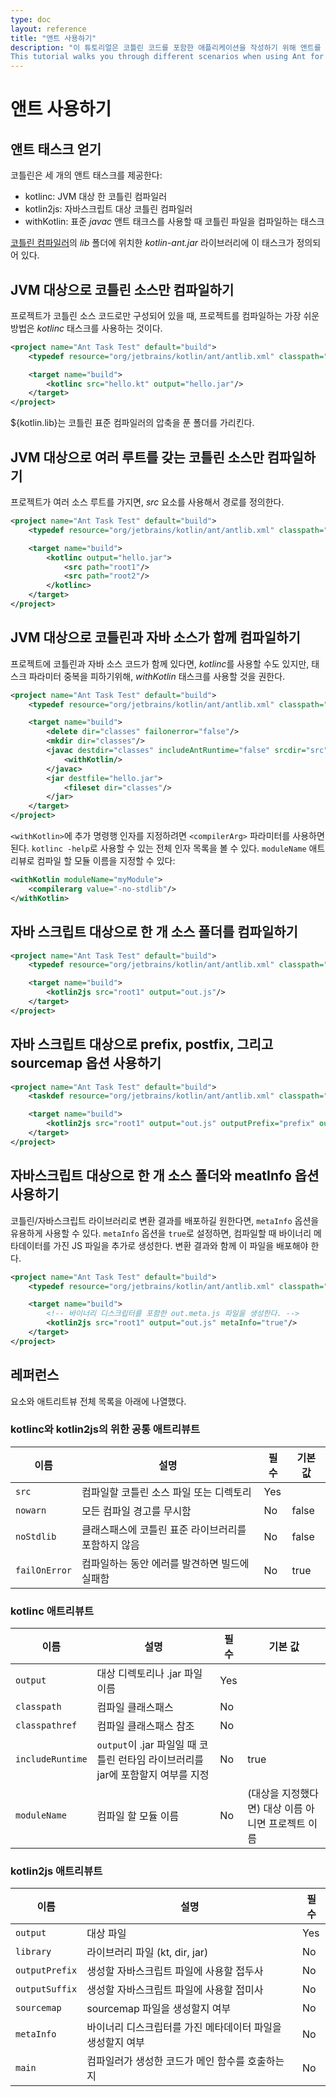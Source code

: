 ```yaml
---
type: doc
layout: reference
title: "앤트 사용하기"
description: "이 튜토리얼은 코틀린 코드를 포함한 애플리케이션을 작성하기 위해 앤트를 사용하는 여러 상황을 설명한다.
This tutorial walks you through different scenarios when using Ant for building applications that contain Kotlin code"
---
```


# 앤트 사용하기

## 앤트 태스크 얻기

코틀린은 세 개의 앤트 태스크를 제공한다:

* kotlinc: JVM 대상 한 코틀린 컴파일러
* kotlin2js: 자바스크립트 대상 코틀린 컴파일러
* withKotlin: 표준 *javac* 앤트 태크스를 사용할 때 코틀린 파일을 컴파일하는 태스크

[코틀린 컴파일러]({{site.data.releases.latest.url}})의 *lib* 폴더에 위치한 *kotlin-ant.jar* 라이브러리에 이 태스크가 정의되어 있다.


## JVM 대상으로 코틀린 소스만 컴파일하기

프로젝트가 코틀린 소스 코드로만 구성되어 있을 때, 프로젝트를 컴파일하는 가장 쉬운 방법은 *kotlinc* 태스크를 사용하는 것이다.

``` xml
<project name="Ant Task Test" default="build">
    <typedef resource="org/jetbrains/kotlin/ant/antlib.xml" classpath="${kotlin.lib}/kotlin-ant.jar"/>

    <target name="build">
        <kotlinc src="hello.kt" output="hello.jar"/>
    </target>
</project>
```

${kotlin.lib}는 코틀린 표준 컴파일러의 압축을 푼 폴더를 가리킨다.

## JVM 대상으로 여러 루트를 갖는 코틀린 소스만 컴파일하기

프로젝트가 여러 소스 루트를 가지면, *src* 요소를 사용해서 경로를 정의한다.

``` xml
<project name="Ant Task Test" default="build">
    <typedef resource="org/jetbrains/kotlin/ant/antlib.xml" classpath="${kotlin.lib}/kotlin-ant.jar"/>

    <target name="build">
        <kotlinc output="hello.jar">
            <src path="root1"/>
            <src path="root2"/>
        </kotlinc>
    </target>
</project>
```

## JVM 대상으로 코틀린과 자바 소스가 함께 컴파일하기

프로젝트에 코틀린과 자바 소스 코드가 함께 있다면, *kotlinc*를 사용할 수도 있지만,
태스크 파라미터 중복을 피하기위해, *withKotlin* 태스크를 사용할 것을 권한다.

``` xml
<project name="Ant Task Test" default="build">
    <typedef resource="org/jetbrains/kotlin/ant/antlib.xml" classpath="${kotlin.lib}/kotlin-ant.jar"/>

    <target name="build">
        <delete dir="classes" failonerror="false"/>
        <mkdir dir="classes"/>
        <javac destdir="classes" includeAntRuntime="false" srcdir="src">
            <withKotlin/>
        </javac>
        <jar destfile="hello.jar">
            <fileset dir="classes"/>
        </jar>
    </target>
</project>
```

`<withKotlin>`에 추가 명령행 인자를 지정하려면 `<compilerArg>` 파라미터를 사용하면 된다.
`kotlinc -help`로 사용할 수 있는 전체 인자 목록을 볼 수 있다.
`moduleName` 애트리뷰로 컴파일 할 모듈 이름을 지정할 수 있다:

``` xml
<withKotlin moduleName="myModule">
    <compilerarg value="-no-stdlib"/>
</withKotlin>
```


## 자바 스크립트 대상으로 한 개 소스 폴더를 컴파일하기

``` xml
<project name="Ant Task Test" default="build">
    <typedef resource="org/jetbrains/kotlin/ant/antlib.xml" classpath="${kotlin.lib}/kotlin-ant.jar"/>

    <target name="build">
        <kotlin2js src="root1" output="out.js"/>
    </target>
</project>
```

## 자바 스크립트 대상으로 prefix, postfix, 그리고 sourcemap 옵션 사용하기

``` xml
<project name="Ant Task Test" default="build">
    <taskdef resource="org/jetbrains/kotlin/ant/antlib.xml" classpath="${kotlin.lib}/kotlin-ant.jar"/>

    <target name="build">
        <kotlin2js src="root1" output="out.js" outputPrefix="prefix" outputPostfix="postfix" sourcemap="true"/>
    </target>
</project>
```

## 자바스크립트 대상으로 한 개 소스 폴더와 meatInfo 옵션 사용하기

코틀린/자바스크립트 라이브러리로 변환 결과를 배포하길 원한다면, `metaInfo` 옵션을 유용하게 사용할 수 있다.
`metaInfo` 옵션을 `true`로 설정하면, 컴파일할 때 바이너리 메타데이터를 가진 JS 파일을 추가로 생성한다. 변환 결과와 함께 이 파일을 배포해야 한다.

``` xml
<project name="Ant Task Test" default="build">
    <typedef resource="org/jetbrains/kotlin/ant/antlib.xml" classpath="${kotlin.lib}/kotlin-ant.jar"/>

    <target name="build">
        <!-- 바이너리 디스크립터를 포함한 out.meta.js 파일을 생성한다. -->
        <kotlin2js src="root1" output="out.js" metaInfo="true"/>
    </target>
</project>
```

## 레퍼런스

요소와 애트리트뷰 전체 목록을 아래에 나열했다.

### kotlinc와 kotlin2js의 위한 공통 애트리뷰트

| 이름 | 설명 | 필수 | 기본 값 |
|------|-------------|----------|---------------|
| `src`  | 컴파일할 코틀린 소스 파일 또는 디렉토리 | Yes |  |
| `nowarn` | 모든 컴파일 경고를 무시함| No | false |
| `noStdlib` | 클래스패스에 코틀린 표준 라이브러리를 포함하지 않음 | No | false |
| `failOnError` | 컴파일하는 동안 에러를 발견하면 빌드에 실패함 | No | true |

### kotlinc 애트리뷰트

| 이름 | 설명 | 필수 | 기본 값 |
|------|-------------|----------|---------------|
| `output`  | 대상 디렉토리나 .jar 파일 이름 | Yes |  |
| `classpath`  | 컴파일 클래스패스 | No |  |
| `classpathref`  | 컴파일 클래스패스 참조 | No |  |
| `includeRuntime`  | `output`이 .jar 파일일 때 코틀린 런타임 라이브러리를 jar에 포함할지 여부를 지정 | No | true  |
| `moduleName` | 컴파일 할 모듈 이름 | No | (대상을 지정했다면) 대상 이름 아니면 프로젝트 이름 |


### kotlin2js 애트리뷰트

| 이름 | 설명 | 필수 |
|------|-------------|----------|
| `output`  | 대상 파일 | Yes |
| `library`  | 라이브러리 파일 (kt, dir, jar) | No |
| `outputPrefix`  | 생성할 자바스크립트 파일에 사용할 접두사 | No |
| `outputSuffix` | 생성할 자바스크립트 파일에 사용할 접미사 | No |
| `sourcemap`  | sourcemap 파일을 생성할지 여부 | No |
| `metaInfo`  | 바이너리 디스크립터를 가진 메타데이터 파일을 생성할지 여부 | No |
| `main`  | 컴파일러가 생성한 코드가 메인 함수를 호출하는지 | No |
